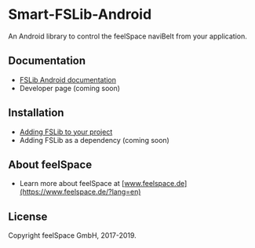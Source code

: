 # Smart-FSLib-Android
An Android library to control the feelSpace naviBelt from your application.

## Documentation

* [FSLib Android documentation](docs/README.md)
* Developer page (coming soon)

## Installation

* [Adding FSLib to your project](docs/README.md#integration-of-the-fslib-module-in-an-android-project)
* Adding FSLib as a dependency (coming soon)

## About feelSpace

* Learn more about feelSpace at [www.feelspace.de](https://www.feelspace.de/?lang=en)

## License

Copyright feelSpace GmbH, 2017-2019.
